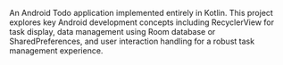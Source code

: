 An Android Todo application implemented entirely in Kotlin. This project explores key Android development concepts including RecyclerView for task display, data management  using Room database or SharedPreferences, and user interaction handling for a robust task management experience.

